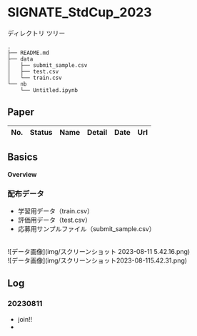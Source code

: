 # SIGNATE_StdCup_2023

ディレクトリ ツリー
```
.
├── README.md
├── data
│   ├── submit_sample.csv
│   ├── test.csv
│   └── train.csv
└── nb
    └── Untitled.ipynb
```
## Paper
|No.|Status|Name|Detail|Date|Url|
|---|---|---|---|---|---|

## Basics
**Overview**

### 配布データ
- 学習用データ（train.csv）
- 評価用データ（test.csv）
- 応募用サンプルファイル（submit_sample.csv）
<br>
![データ画像](img/スクリーンショット 2023-08-11 5.42.16.png)
<br>
![データ画像](img/スクリーンショット2023-08-115.42.31.png)

## Log
### 20230811
- join!!
- 
